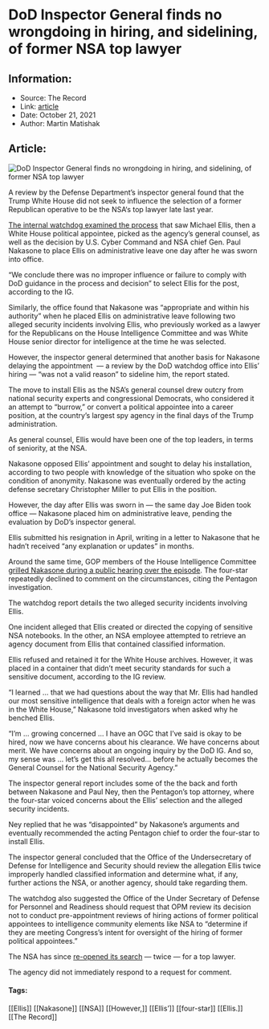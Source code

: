 # DoD Inspector General finds no wrongdoing in hiring, and sidelining, of former NSA top lawyer
### 

## Information:
+ Source: The Record
+ Link: [article](https://therecord.media/dod-inspector-general-finds-no-wrongdoing-in-hiring-and-sidelining-of-former-nsa-top-lawyer/)
+ Date: October 21, 2021
+ Author: Martin Matishak


## Article:
![DoD Inspector General finds no wrongdoing in hiring, and sidelining, of former NSA top lawyer](https://therecord.media/wp-content/uploads/2021/10/Screen-Shot-2021-10-21-at-12.04.41-PM.png)

A review by the Defense Department’s inspector general found that the Trump White House did not seek to influence the selection of a former Republican operative to be the NSA‘s top lawyer late last year.


[The internal watchdog examined the process](https://media.defense.gov/2021/Oct/21/2002877384/-1/-1/1/DODIG-2022-002..PDF) that saw Michael Ellis, then a White House political appointee, picked as the agency’s general counsel, as well as the decision by U.S. Cyber Command and NSA chief Gen. Paul Nakasone to place Ellis on administrative leave one day after he was sworn into office.


“We conclude there was no improper influence or failure to comply with DoD guidance in the process and decision” to select Ellis for the post, according to the IG.


Similarly, the office found that Nakasone was “appropriate and within his authority” when he placed Ellis on administrative leave following two alleged security incidents involving Ellis, who previously worked as a lawyer for the Republicans on the House Intelligence Committee and was White House senior director for intelligence at the time he was selected.


However, the inspector general determined that another basis for Nakasone delaying the appointment  — a review by the DoD watchdog office into Ellis’ hiring — “was not a valid reason” to sideline him, the report stated.


The move to install Ellis as the NSA’s general counsel drew outcry from national security experts and congressional Democrats, who considered it an attempt to “burrow,” or convert a political appointee into a career position, at the country’s largest spy agency in the final days of the Trump administration.


As general counsel, Ellis would have been one of the top leaders, in terms of seniority, at the NSA.


Nakasone opposed Ellis’ appointment and sought to delay his installation, according to two people with knowledge of the situation who spoke on the condition of anonymity. Nakasone was eventually ordered by the acting defense secretary Christopher Miller to put Ellis in the position.


However, the day after Ellis was sworn in — the same day Joe Biden took office — Nakasone placed him on administrative leave, pending the evaluation by DoD’s inspector general. 


Ellis submitted his resignation in April, writing in a letter to Nakasone that he hadn’t received “any explanation or updates” in months. 


Around the same time, GOP members of the House Intelligence Committee [grilled Nakasone during a public hearing over the episode](https://www.youtube.com/watch?v=m1RCIm50uF0). The four-star repeatedly declined to comment on the circumstances, citing the Pentagon investigation.


The watchdog report details the two alleged security incidents involving Ellis.


One incident alleged that Ellis created or directed the copying of sensitive NSA notebooks. In the other, an NSA employee attempted to retrieve an agency document from Ellis that contained classified information. 


Ellis refused and retained it for the White House archives. However, it was placed in a container that didn’t meet security standards for such a sensitive document, according to the IG review.


“I learned … that we had questions about the way that Mr. Ellis had handled our most sensitive intelligence that deals with a foreign actor when he was in the White House,” Nakasone told investigators when asked why he benched Ellis. 


“I’m … growing concerned … I have an OGC that I’ve said is okay to be hired, now we have concerns about his clearance. We have concerns about merit. We have concerns about an ongoing inquiry by the DoD IG. And so, my sense was … let’s get this all resolved… before he actually becomes the General Counsel for the National Security Agency.”


The inspector general report includes some of the the back and forth between Nakasone and Paul Ney, then the Pentagon’s top attorney, where the four-star voiced concerns about the Ellis’ selection and the alleged security incidents. 


Ney replied that he was “disappointed” by Nakasone’s arguments and eventually recommended the acting Pentagon chief to order the four-star to install Ellis.


The inspector general concluded that the Office of the Undersecretary of Defense for Intelligence and Security should review the allegation Ellis twice improperly handled classified information and determine what, if any, further actions the NSA, or another agency, should take regarding them.


The watchdog also suggested the Office of the Under Secretary of Defense for Personnel and Readiness should request that OPM review its decision not to conduct pre-appointment reviews of hiring actions of former political appointees to intelligence community elements like NSA to “determine if they are meeting Congress’s intent for oversight of the hiring of former political appointees.”


The NSA has since [re-opened its search](https://therecord.media/search-begins-for-new-nsa-top-lawyer-following-a-controversial-resignation/) — twice — for a top lawyer. 


The agency did not immediately respond to a request for comment.





#### Tags:
[[Ellis]] [[Nakasone]] [[NSA]] [[However,]] [[Ellis’]] [[four-star]] [[Ellis.]] [[The Record]]
